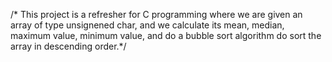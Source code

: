 /* 
This project is a refresher for C programming where we are given an array of type unsignened char, and we calculate its mean, median, maximum value, minimum value, and do a bubble sort algorithm do sort the array in descending order.*/
